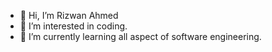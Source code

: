 - 👋 Hi, I’m Rizwan Ahmed
- 👀 I’m interested in coding.
- 🌱 I’m currently learning all aspect of software engineering.

<!---
pg-rizwan/pg-rizwan is a ✨ special ✨ repository because its `README.md` (this file) appears on your GitHub profile.
You can click the Preview link to take a look at your changes.
--->
